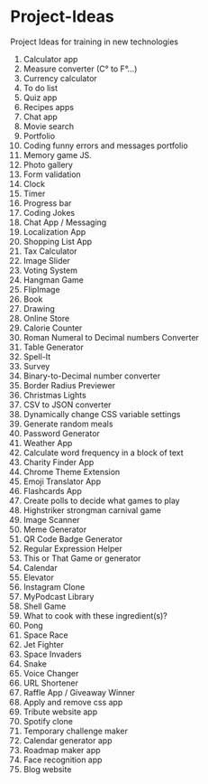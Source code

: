 # Project-Ideas
Project Ideas for training in new technologies 

1. Calculator app
2. Measure converter (C° to F°...)
3. Currency calculator 
4. To do list
5. Quiz app
6. Recipes apps
7. Chat app 
8. Movie search 
9. Portfolio 
10. Coding funny errors and messages portfolio
11. Memory game JS.
12. Photo gallery 
13. Form validation 
14. Clock
15. Timer
16. Progress bar
17. Coding Jokes
18. Chat App / Messaging
19. Localization App
20. Shopping List App
21. Tax Calculator
22. Image Slider
23. Voting System
24. Hangman Game
25. FlipImage
26. Book 
27. Drawing
28. Online Store
29. Calorie Counter
30. Roman Numeral to Decimal numbers Converter
31. Table Generator
32. Spell-It 
33. Survey 
34. Binary-to-Decimal number converter
35. Border Radius Previewer
36. Christmas Lights
37. CSV to JSON converter
38. Dynamically change CSS variable settings
39. Generate random meals
40. Password Generator
41. Weather App
42. Calculate word frequency in a block of text
43. Charity Finder App
44. Chrome Theme Extension
45. Emoji Translator App
46. Flashcards App
47. Create polls to decide what games to play
48. Highstriker strongman carnival game
49. Image Scanner
50. Meme Generator
51. QR Code Badge Generator
52. Regular Expression Helper
53. This or That Game or generator
54. Calendar
55. Elevator
56. Instagram Clone	
57. MyPodcast Library
58. Shell Game
59. What to cook with these ingredient(s)?
60. Pong
61. Space Race
62. Jet Fighter
63. Space Invaders
64. Snake
65. Voice Changer
66. URL Shortener
67. Raffle App / Giveaway Winner 
68. Apply and remove css app
69. Tribute website  app 
70. Spotify  clone 
71. Temporary challenge maker
72. Calendar generator app
73. Roadmap maker app 
74. Face recognition app
75. Blog website 





